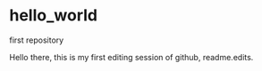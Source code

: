 # hello_world
first repository

Hello there, this is my first editing session of github, readme.edits. 
